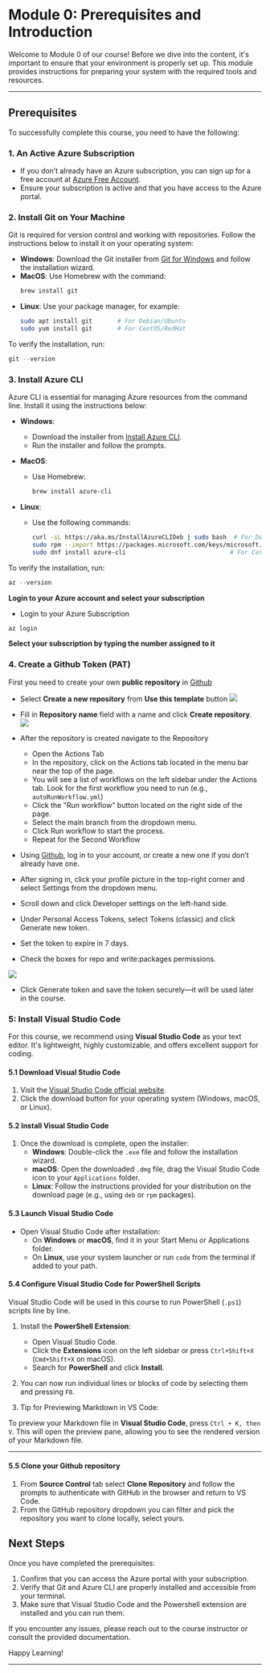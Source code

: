 # Module 0: Prerequisites and Introduction

Welcome to Module 0 of our course! Before we dive into the content, it's important to ensure that your environment is properly set up. This module provides instructions for preparing your system with the required tools and resources.

---

## Prerequisites

To successfully complete this course, you need to have the following:

### 1. An Active Azure Subscription
- If you don’t already have an Azure subscription, you can sign up for a free account at [Azure Free Account](https://azure.microsoft.com/free).
- Ensure your subscription is active and that you have access to the Azure portal.

### 2. Install Git on Your Machine
Git is required for version control and working with repositories. Follow the instructions below to install it on your operating system:

- **Windows**: Download the Git installer from [Git for Windows](https://git-scm.com/download/win) and follow the installation wizard.
- **MacOS**: Use Homebrew with the command:
  ```bash
  brew install git
  ```
- **Linux**: Use your package manager, for example:
  ```bash
  sudo apt install git       # For Debian/Ubuntu
  sudo yum install git       # For CentOS/RedHat
  ```

To verify the installation, run:
```powershell
git --version
```

### 3. Install Azure CLI
Azure CLI is essential for managing Azure resources from the command line. Install it using the instructions below:

- **Windows**:
  - Download the installer from [Install Azure CLI](https://learn.microsoft.com/en-us/cli/azure/install-azure-cli-windows?tabs=azure-cli).
  - Run the installer and follow the prompts.

- **MacOS**:
  - Use Homebrew:
    ```bash
    brew install azure-cli
    ```

- **Linux**:
  - Use the following commands:
    ```bash
    curl -sL https://aka.ms/InstallAzureCLIDeb | sudo bash  # For Debian/Ubuntu
    sudo rpm --import https://packages.microsoft.com/keys/microsoft.asc
    sudo dnf install azure-cli                             # For CentOS/RedHat
    ```

To verify the installation, run:
```powershell
az --version
```

 **Login to your Azure account and select your subscription**
   
  - Login to your Azure Subscription

```powershell
az login
```

 **Select your subscription by typing the number assigned to it**
### 4. Create a Github Token (PAT)

First you need to create your own **public repository** in [Github](https://github.com/{Owner}/{Repo})

- Select **Create a new repository** from **Use this template** button
![](../module-1-azure-architecture-introduction/images/image6.png)

- Fill in **Repository name** field with a name and click **Create repository**.
![](../module-1-azure-architecture-introduction/images/image8.png)

- After the repository is created navigate to the Repository
  - Open the Actions Tab
  - In the repository, click on the Actions tab located in the menu bar near the top of the page.
  - You will see a list of workflows on the left sidebar under the Actions tab. Look for the first workflow you need to run (e.g., `autoRunWorkflow.yml`)
  - Click the "Run workflow" button located on the right side of the page.
  - Select the main branch from the dropdown menu.
  - Click Run workflow to start the process.
  - Repeat for the Second Workflow

- Using [Github](https://github.com/), log in to your account, or create a new one if you don’t already have one.
- After signing in, click your profile picture in the top-right corner and select Settings from the dropdown menu.
- Scroll down and click Developer settings on the left-hand side.
- Under Personal Access Tokens, select Tokens (classic) and click Generate new token.
- Set the token to expire in 7 days.
- Check the boxes for repo and write:packages permissions.

![](../module-1-azure-architecture-introduction/images/image5.png)

- Click Generate token and save the token securely—it will be used later in the course.

### 5: Install Visual Studio Code

For this course, we recommend using **Visual Studio Code** as your text editor. It's lightweight, highly customizable, and offers excellent support for coding.

#### 5.1 Download Visual Studio Code
1. Visit the [Visual Studio Code official website](https://code.visualstudio.com/).
2. Click the download button for your operating system (Windows, macOS, or Linux).

#### 5.2 Install Visual Studio Code
1. Once the download is complete, open the installer:
   - **Windows**: Double-click the `.exe` file and follow the installation wizard.
   - **macOS**: Open the downloaded `.dmg` file, drag the Visual Studio Code icon to your `Applications` folder.
   - **Linux**: Follow the instructions provided for your distribution on the download page (e.g., using `deb` or `rpm` packages).

#### 5.3 Launch Visual Studio Code
- Open Visual Studio Code after installation:
   - On **Windows** or **macOS**, find it in your Start Menu or Applications folder.
   - On **Linux**, use your system launcher or run `code` from the terminal if added to your path.

#### 5.4 Configure Visual Studio Code for PowerShell Scripts
Visual Studio Code will be used in this course to run PowerShell (`.ps1`) scripts line by line.

1. Install the **PowerShell Extension**:
   - Open Visual Studio Code.
   - Click the **Extensions** icon on the left sidebar or press `Ctrl+Shift+X` (`Cmd+Shift+X` on macOS).
   - Search for **PowerShell** and click **Install**.

2. You can now run individual lines or blocks of code by selecting them and pressing `F8`.

3. Tip for Previewing Markdown in VS Code:

To preview your Markdown file in **Visual Studio Code**, press `Ctrl + K, then V`. This will open the preview pane, allowing you to see the rendered version of your Markdown file.

---

#### 5.5 Clone your Github repository

1. From **Source Control** tab select **Clone Repository** and follow the prompts to authenticate with GitHub in the browser and return to VS Code.
2. From the GitHub repository dropdown you can filter and pick the repository you want to clone locally, select yours.

## Next Steps

Once you have completed the prerequisites:
1. Confirm that you can access the Azure portal with your subscription.
2. Verify that Git and Azure CLI are properly installed and accessible from your terminal.
3. Make sure that Visual Studio Code and the Powershell extension are installed and you can run them.


If you encounter any issues, please reach out to the course instructor or consult the provided documentation.

Happy Learning!

---
